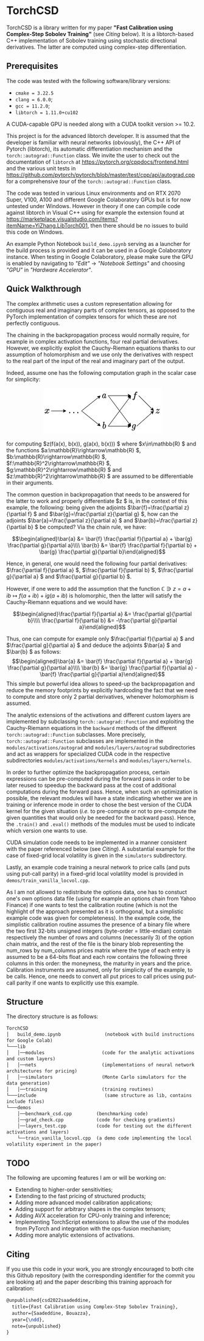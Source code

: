 # TorchCSD

TorchCSD is a library written for my paper **"Fast Calibration using Complex-Step Sobolev Training"** (see _Citing_ below). It is a libtorch-based C++ implementation of Sobolev training using stochastic directional derivatives. The latter are computed using complex-step differentiation.

## Prerequisites
The code was tested with the following software/library versions:
* `cmake = 3.22.5`
* `clang = 6.0.0`;
* `gcc = 11.2.0`;
* `libtorch = 1.11.0+cu102`

A CUDA-capable GPU is needed along with a CUDA toolkit version >= 10.2.

This project is for the advanced libtorch developer. It is assumed that the developer is familiar with neural networks (obviously), the C++ API of Pytorch (libtorch), its automatic differentiation mechanism and the `torch::autograd::Function` class. We invite the user to check out the documentation of `libtorch` at https://pytorch.org/cppdocs/frontend.html and the various unit tests in https://github.com/pytorch/pytorch/blob/master/test/cpp/api/autograd.cpp for a comprehensive _tour_ of the `torch::autograd::Function` class.

The code was tested in various Linux environments and on RTX 2070 Super, V100, A100 and different Google Colaboratory GPUs but is for now untested under Windows. However in theory if one can compile code against libtorch in Visual C++ using for example the extension found at https://marketplace.visualstudio.com/items?itemName=YiZhang.LibTorch001, then there should be no issues to build this code on Windows.

An example Python Notebook `build_demo.ipynb` serving as a launcher for the build process is provided and it can be used in a Google Colaboratory instance. When testing in Google Colaboratory, please make sure the GPU is enabled by navigating to *"Edit"* -> *"Notebook Settings"* and choosing *"GPU"* in *"Hardware Accelerator"*.

## Quick Walkthrough
The complex arithmetic uses a custom representation allowing for contiguous real and imaginary parts of complex tensors, as opposed to the PyTorch implementation of complex tensors for which these are not perfectly contiguous.

The chaining in the backpropagation process would normally require, for example in complex activation functions, four real partial derivatives. However, we explicitly exploit the Cauchy-Riemann equations thanks to our assumption of holomorphism and we use only the derivatives with respect to the real part of the input of the real and imaginary part of the output.

Indeed, assume one has the following computation graph in the scalar case for simplicity:
<p align="center">
  <img src="https://github.com/BouazzaSE/TorchCSD/blob/main/images/computation_graph_example.png?raw=true", alt="Example of a computation graph for computing z(f(a(x), b(x)), g(a(x), b(x)))">
</p>

for computing  $z(f(a(x), b(x)), g(a(x), b(x))) $ where  $x\in\mathbb{R} $  and the functions  $a:\mathbb{R}\rightarrow\mathbb{R} $,  $b:\mathbb{R}\rightarrow\mathbb{R} $,  $f:\mathbb{R}^2\rightarrow\mathbb{R} $,  $g:\mathbb{R}^2\rightarrow\mathbb{R} $  and $z:\mathbb{R}^2\rightarrow\mathbb{R} $  are assumed to be differentiable in their arguments.

The common question in backpropagation that needs to be answered for the latter to work and properly differentiate  $z $  is, in the context of this example, the following: being given the adjoints  $\bar{f}=\frac{\partial z}{\partial f} $  and  $\bar{g}=\frac{\partial z}{\partial g} $, how can the adjoints  $\bar{a}=\frac{\partial z}{\partial a} $  and  $\bar{b}=\frac{\partial z}{\partial b} $  be computed? Via the chain rule, we have:

$$\begin{aligned}\bar{a} &= \bar{f} \frac{\partial f}{\partial a} + \bar{g} \frac{\partial g}{\partial a}\\\\ \bar{b} &= \bar{f} \frac{\partial f}{\partial b} + \bar{g} \frac{\partial g}{\partial b}\end{aligned}$$

Hence, in general, one would need the following four partial derivatives:  $\frac{\partial f}{\partial a} $,  $\frac{\partial f}{\partial b} $,  $\frac{\partial g}{\partial a} $  and  $\frac{\partial g}{\partial b} $.

However, if one were to add the assumption that the function $\mathbb{C}\ni z=a+i b \mapsto f(a+i b)+i g(a+i b)$ is holomorphic, then the latter will satisfy the Cauchy-Riemann equations and we would have:

$$\begin{aligned}\frac{\partial f}{\partial a} &= \frac{\partial g}{\partial b}\\\\ \frac{\partial f}{\partial b} &= -\frac{\partial g}{\partial a}\end{aligned}$$

Thus, one can compute for example only  $\frac{\partial f}{\partial a} $  and  $\frac{\partial g}{\partial a} $  and deduce the adjoints  $\bar{a} $  and  $\bar{b} $  as follows:
$$\begin{aligned}\bar{a} &= \bar{f} \frac{\partial f}{\partial a} + \bar{g} \frac{\partial g}{\partial a}\\\\ \bar{b} &= \bar{g} \frac{\partial f}{\partial a} - \bar{f} \frac{\partial g}{\partial a}\end{aligned}$$
This simple but powerful idea allows to speed-up the backpropagation and reduce the memory footprints by explicitly hardcoding the fact that we need to compute and store only 2 partial derivatives, whenever holomorphism is assumed.

The analytic extensions of the activations and different custom layers are implemented by subclassing `torch::autograd::Function` and exploiting the Cauchy-Riemann equations in the `backward` methods of the different `torch::autograd::Function` subclasses. More precisely, `torch::autograd::Function` subclasses are implemented in the `modules/activations/autograd` and `modules/layers/autograd` subdirectories and act as wrappers for specialized CUDA code in the respective subdirectories `modules/activations/kernels` and `modules/layers/kernels`.

In order to further optimize the backpropagation process, certain expressions can be pre-computed during the forward pass in order to be later reused to speedup the backward pass at the cost of additional computations during the forward pass. Hence, when such an optimization is possible, the relevant modules will have a state indicating whether we are in training or inference mode in order to chose the best version of the CUDA kernel for the given situation (_i.e._ to pre-compute or not to pre-compute the given quantities that would only be needed for the backward pass). Hence, the `.train()` and `.eval()` methods of the modules must be used to indicate which version one wants to use.

CUDA simulation code needs to be implemented in a manner consistent with the paper referenced below (see _Citing_). A substantial example for the case of fixed-grid local volatility is given in the `simulators` subdirectory.

Lastly, an example code training a neural network to price calls (and puts using put-call parity) in a fixed-grid local volatility model is provided in `demos/train_vanilla_locvol.cpp`.

As I am not allowed to redistribute the options data, one has to constuct one's own options data file (using for example an options chain from Yahoo Finance) if one wants to test the calibration routine (which is not the highlight of the approach presented as it is orthogonal, but a simplistic example code was given for completeness). In the example code, the simplistic calibration routine assumes the presence of a binary file where the two first 32-bits unsigned integers (byte-order = little-endian) contain respectively the number of rows and columns (necessarily 3) of the option chain matrix, and the rest of the file is the binary blob representing the num_rows by num_columns prices matrix where the type of each entry is assumed to be a 64-bits float and each row contains the following three columns in this order: the moneyness, the maturity in years and the price. Calibration instruments are assumed, only for simplicity of the example, to be calls. Hence, one needs to convert all put prices to call prices using put-call parity if one wants to explicitly use this example. 

## Structure

The directory structure is as follows:
```
TorchCSD
│   build_demo.ipynb                (notebook with build instructions for Google Colab)
└───lib
│   │──modules                     (code for the analytic activations and custom layers)
│   │──nets                        (implementations of neural network architectures for pricing)
│   │──simulators                  (Monte Carlo simulators for the data generation)
│   │──training                    (training routines)
└───include                         (same structure as lib, contains include files)
└───demos
    │──benchmark_csd.cpp         (benchmarking code)
    │──grad_check.cpp            (code for checking gradients)
    │──layers_test.cpp           (code for testing out the different activations and layers)
    └──train_vanilla_locvol.cpp  (a demo code implementing the local volatility experiment in the paper)
```

## TODO

The following are upcoming features I am or will be working on:
* Extending to higher-order sensitivities;
* Extending to the fast pricing of structured products;
* Adding more advanced model calibration applications;
* Adding support for arbitrary shapes in the complex tensors;
* Adding AVX acceleration for CPU-only training and inference;
* Implementing TorchScript extensions to allow the use of the modules from PyTorch and integration with the ops-fusion mechanism;
* Adding more analytic extensions of activations.

## Citing
If you use this code in your work, you are strongly encouraged to both cite this Github repository (with the corresponding identifier for the commit you are looking at) and the paper describing this training approach for calibration:
```latex
@unpublished{csd2022saadeddine,
  title={Fast Calibration using Complex-Step Sobolev Training},
  author={Saadeddine, Bouazza},
  year={\ndd},
  note={unpublished}
}
```
